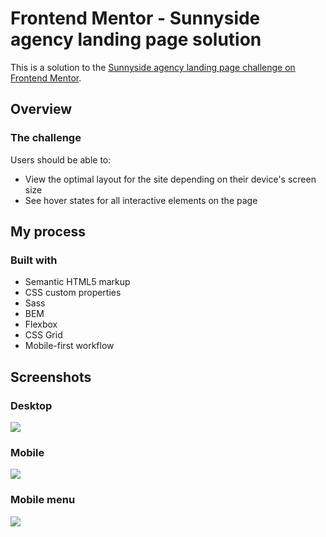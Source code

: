 # Frontend Mentor - Sunnyside agency landing page solution

This is a solution to the [Sunnyside agency landing page challenge on Frontend Mentor](https://www.frontendmentor.io/challenges/sunnyside-agency-landing-page-7yVs3B6ef).

## Overview

### The challenge

Users should be able to:

- View the optimal layout for the site depending on their device's screen size
- See hover states for all interactive elements on the page

## My process

### Built with

- Semantic HTML5 markup
- CSS custom properties
- Sass
- BEM
- Flexbox
- CSS Grid
- Mobile-first workflow

<!-- ### Links

- Live Site URL: [Add live site URL here](https://your-live-site-url.com) -->

## Screenshots

### Desktop

![](./screenshot-desktop.png)

### Mobile

![](./screenshot-mobile.png)

### Mobile menu
![](./screenshot-mobile-menu.png)
